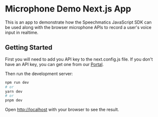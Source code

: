 # Microphone Demo Next.js App

This is an app to demonstrate how the Speechmatics JavaScript SDK can be used along with the browser microphone APIs to record a user's voice input in realtime.

## Getting Started

First you will need to add you API key to the next.config.js file. If you don't have an API key, you can get one from our [Portal](https://portal.speechmatics.com).

Then run the development server:

```bash
npm run dev
# or
yarn dev
# or
pnpm dev
```

Open [http://localhost](http://localhost) with your browser to see the result.


